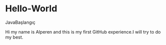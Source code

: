 # Hello-World
JavaBaşlangıç   

Hi my name is Alperen and this is my first GitHub experience.I will try to do my best.
